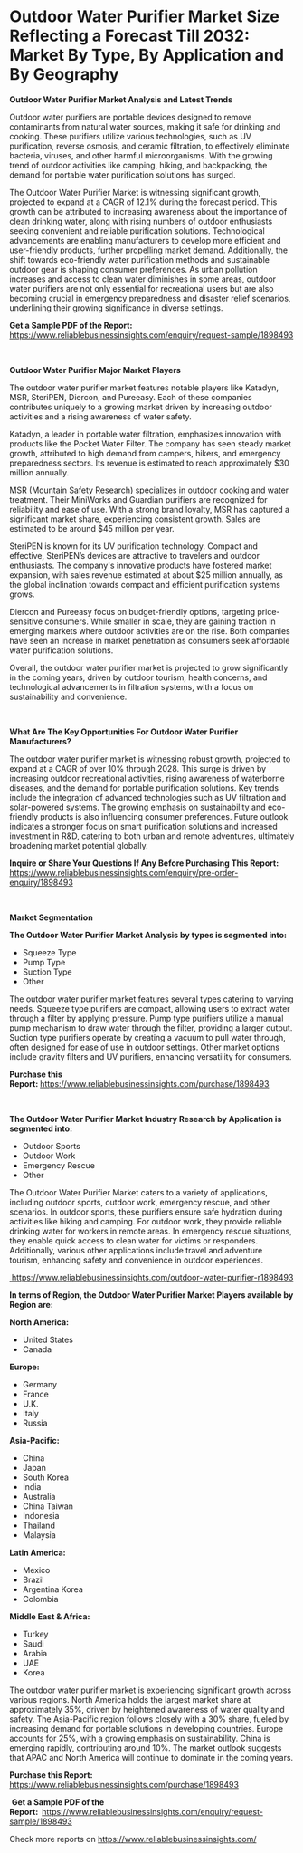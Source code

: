 <p><h1>Outdoor Water Purifier Market Size Reflecting a Forecast Till 2032: Market By Type, By Application and By Geography</h1></p><p><strong>Outdoor Water Purifier Market Analysis and Latest Trends</strong></p>
<p><p>Outdoor water purifiers are portable devices designed to remove contaminants from natural water sources, making it safe for drinking and cooking. These purifiers utilize various technologies, such as UV purification, reverse osmosis, and ceramic filtration, to effectively eliminate bacteria, viruses, and other harmful microorganisms. With the growing trend of outdoor activities like camping, hiking, and backpacking, the demand for portable water purification solutions has surged.</p><p>The Outdoor Water Purifier Market is witnessing significant growth, projected to expand at a CAGR of 12.1% during the forecast period. This growth can be attributed to increasing awareness about the importance of clean drinking water, along with rising numbers of outdoor enthusiasts seeking convenient and reliable purification solutions. Technological advancements are enabling manufacturers to develop more efficient and user-friendly products, further propelling market demand. Additionally, the shift towards eco-friendly water purification methods and sustainable outdoor gear is shaping consumer preferences. As urban pollution increases and access to clean water diminishes in some areas, outdoor water purifiers are not only essential for recreational users but are also becoming crucial in emergency preparedness and disaster relief scenarios, underlining their growing significance in diverse settings.</p></p>
<p><strong>Get a Sample PDF of the Report:&nbsp;</strong> <a href="https://www.reliablebusinessinsights.com/enquiry/request-sample/1898493?utm_campaign=3134&utm_medium=2&utm_source=Github&utm_content=ia&utm_term=08042025&utm_id=outdoor-water-purifier">https://www.reliablebusinessinsights.com/enquiry/request-sample/1898493</a></p>
<p>&nbsp;</p>
<p><strong>Outdoor Water Purifier Major Market Players</strong></p>
<p><p>The outdoor water purifier market features notable players like Katadyn, MSR, SteriPEN, Diercon, and Pureeasy. Each of these companies contributes uniquely to a growing market driven by increasing outdoor activities and a rising awareness of water safety.</p><p>Katadyn, a leader in portable water filtration, emphasizes innovation with products like the Pocket Water Filter. The company has seen steady market growth, attributed to high demand from campers, hikers, and emergency preparedness sectors. Its revenue is estimated to reach approximately $30 million annually.</p><p>MSR (Mountain Safety Research) specializes in outdoor cooking and water treatment. Their MiniWorks and Guardian purifiers are recognized for reliability and ease of use. With a strong brand loyalty, MSR has captured a significant market share, experiencing consistent growth. Sales are estimated to be around $45 million per year.</p><p>SteriPEN is known for its UV purification technology. Compact and effective, SteriPEN’s devices are attractive to travelers and outdoor enthusiasts. The company's innovative products have fostered market expansion, with sales revenue estimated at about $25 million annually, as the global inclination towards compact and efficient purification systems grows.</p><p>Diercon and Pureeasy focus on budget-friendly options, targeting price-sensitive consumers. While smaller in scale, they are gaining traction in emerging markets where outdoor activities are on the rise. Both companies have seen an increase in market penetration as consumers seek affordable water purification solutions.</p><p>Overall, the outdoor water purifier market is projected to grow significantly in the coming years, driven by outdoor tourism, health concerns, and technological advancements in filtration systems, with a focus on sustainability and convenience.</p></p>
<p>&nbsp;</p>
<p><strong>What Are The Key Opportunities For Outdoor Water Purifier Manufacturers?</strong></p>
<p><p>The outdoor water purifier market is witnessing robust growth, projected to expand at a CAGR of over 10% through 2028. This surge is driven by increasing outdoor recreational activities, rising awareness of waterborne diseases, and the demand for portable purification solutions. Key trends include the integration of advanced technologies such as UV filtration and solar-powered systems. The growing emphasis on sustainability and eco-friendly products is also influencing consumer preferences. Future outlook indicates a stronger focus on smart purification solutions and increased investment in R&D, catering to both urban and remote adventures, ultimately broadening market potential globally.</p></p>
<p><strong>Inquire or Share Your Questions If Any Before Purchasing This Report:</strong> <a href="https://www.reliablebusinessinsights.com/enquiry/pre-order-enquiry/1898493?utm_campaign=3134&utm_medium=2&utm_source=Github&utm_content=ia&utm_term=08042025&utm_id=outdoor-water-purifier">https://www.reliablebusinessinsights.com/enquiry/pre-order-enquiry/1898493</a></p>
<p>&nbsp;</p>
<p><strong>Market Segmentation</strong></p>
<p><strong>The Outdoor Water Purifier Market Analysis by types is segmented into:</strong></p>
<p><ul><li>Squeeze Type</li><li>Pump Type</li><li>Suction Type</li><li>Other</li></ul></p>
<p><p>The outdoor water purifier market features several types catering to varying needs. Squeeze type purifiers are compact, allowing users to extract water through a filter by applying pressure. Pump type purifiers utilize a manual pump mechanism to draw water through the filter, providing a larger output. Suction type purifiers operate by creating a vacuum to pull water through, often designed for ease of use in outdoor settings. Other market options include gravity filters and UV purifiers, enhancing versatility for consumers.</p></p>
<p><strong>Purchase this Report:&nbsp;</strong><a href="https://www.reliablebusinessinsights.com/purchase/1898493?utm_campaign=3134&utm_medium=2&utm_source=Github&utm_content=ia&utm_term=08042025&utm_id=outdoor-water-purifier">https://www.reliablebusinessinsights.com/purchase/1898493</a></p>
<p>&nbsp;</p>
<p><strong>The Outdoor Water Purifier Market Industry Research by Application is segmented into:</strong></p>
<p><ul><li>Outdoor Sports</li><li>Outdoor Work</li><li>Emergency Rescue</li><li>Other</li></ul></p>
<p><p>The Outdoor Water Purifier Market caters to a variety of applications, including outdoor sports, outdoor work, emergency rescue, and other scenarios. In outdoor sports, these purifiers ensure safe hydration during activities like hiking and camping. For outdoor work, they provide reliable drinking water for workers in remote areas. In emergency rescue situations, they enable quick access to clean water for victims or responders. Additionally, various other applications include travel and adventure tourism, enhancing safety and convenience in outdoor experiences.</p></p>
<p><a href="https://www.reliablebusinessinsights.com/outdoor-water-purifier-r1898493?utm_campaign=3134&utm_medium=2&utm_source=Github&utm_content=ia&utm_term=08042025&utm_id=outdoor-water-purifier">&nbsp;https://www.reliablebusinessinsights.com/outdoor-water-purifier-r1898493</a></p>
<p><strong>In terms of Region, the Outdoor Water Purifier Market Players available by Region are:</strong></p>
<p>
    <p> <strong> North America: </strong>
        <ul>
            <li>United States</li>
            <li>Canada</li>
        </ul>
        </p> 
    <p> <strong> Europe: </strong>
        <ul>
            <li>Germany</li>
            <li>France</li>
            <li>U.K.</li>
            <li>Italy</li>
            <li>Russia</li>
        </ul>
        </p> 
    <p> <strong> Asia-Pacific: </strong>
        <ul>
            <li>China</li>
            <li>Japan</li>
            <li>South Korea</li>
            <li>India</li>
            <li>Australia</li>
            <li>China Taiwan</li>
            <li>Indonesia</li>
            <li>Thailand</li>
            <li>Malaysia</li>
        </ul>
        </p> 
    <p> <strong> Latin America: </strong>
        <ul>
            <li>Mexico</li>
            <li>Brazil</li>
            <li>Argentina Korea</li>
            <li>Colombia</li>
        </ul>
        </p> 
    <p> <strong> Middle East & Africa: </strong>
        <ul>
            <li>Turkey</li>
            <li>Saudi</li>
            <li>Arabia</li>
            <li>UAE</li>
            <li>Korea</li>
        </ul>
    </p>
    </p>
<p><p>The outdoor water purifier market is experiencing significant growth across various regions. North America holds the largest market share at approximately 35%, driven by heightened awareness of water quality and safety. The Asia-Pacific region follows closely with a 30% share, fueled by increasing demand for portable solutions in developing countries. Europe accounts for 25%, with a growing emphasis on sustainability. China is emerging rapidly, contributing around 10%. The market outlook suggests that APAC and North America will continue to dominate in the coming years.</p></p>
<p><strong>Purchase this Report: </strong><a href="https://www.reliablebusinessinsights.com/purchase/1898493?utm_campaign=3134&utm_medium=2&utm_source=Github&utm_content=ia&utm_term=08042025&utm_id=outdoor-water-purifier">https://www.reliablebusinessinsights.com/purchase/1898493</a></p>
<p>&nbsp;<strong>Get a Sample PDF of the Report:&nbsp;&nbsp;</strong><a href="https://www.reliablebusinessinsights.com/enquiry/request-sample/1898493?utm_campaign=3134&utm_medium=2&utm_source=Github&utm_content=ia&utm_term=08042025&utm_id=outdoor-water-purifier">https://www.reliablebusinessinsights.com/enquiry/request-sample/1898493</a></p>
<p><strong></strong></p>
<p>Check more reports on <a href="https://www.reliablebusinessinsights.com/?utm_campaign=3134&utm_medium=2&utm_source=Github&utm_content=ia&utm_term=08042025&utm_id=outdoor-water-purifier">https://www.reliablebusinessinsights.com/</a></p>